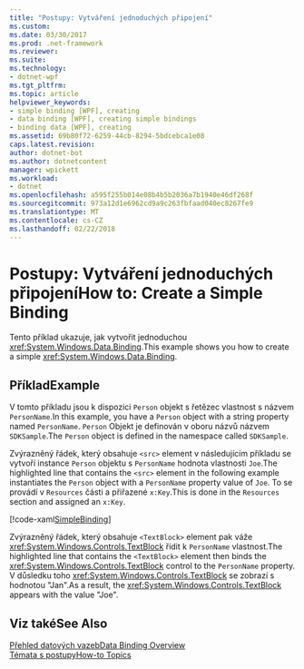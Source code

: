 ```yaml
---
title: "Postupy: Vytváření jednoduchých připojení"
ms.custom: 
ms.date: 03/30/2017
ms.prod: .net-framework
ms.reviewer: 
ms.suite: 
ms.technology:
- dotnet-wpf
ms.tgt_pltfrm: 
ms.topic: article
helpviewer_keywords:
- simple binding [WPF], creating
- data binding [WPF], creating simple bindings
- binding data [WPF], creating
ms.assetid: 69b80f72-6259-44cb-8294-5bdcebca1e08
caps.latest.revision: 
author: dotnet-bot
ms.author: dotnetcontent
manager: wpickett
ms.workload:
- dotnet
ms.openlocfilehash: a595f255b014e08b4b5b2036a7b1940e46df268f
ms.sourcegitcommit: 973a12d1e6962cd9a9c263fbfaad040ec8267fe9
ms.translationtype: MT
ms.contentlocale: cs-CZ
ms.lasthandoff: 02/22/2018
---
```

# <a name="how-to-create-a-simple-binding"></a><span data-ttu-id="2dbb5-102">Postupy: Vytváření jednoduchých připojení</span><span class="sxs-lookup"><span data-stu-id="2dbb5-102">How to: Create a Simple Binding</span></span>
<span data-ttu-id="2dbb5-103">Tento příklad ukazuje, jak vytvořit jednoduchou <xref:System.Windows.Data.Binding>.</span><span class="sxs-lookup"><span data-stu-id="2dbb5-103">This example shows you how to create a simple <xref:System.Windows.Data.Binding>.</span></span>  
  
## <a name="example"></a><span data-ttu-id="2dbb5-104">Příklad</span><span class="sxs-lookup"><span data-stu-id="2dbb5-104">Example</span></span>  
 <span data-ttu-id="2dbb5-105">V tomto příkladu jsou k dispozici `Person` objekt s řetězec vlastnost s názvem `PersonName`.</span><span class="sxs-lookup"><span data-stu-id="2dbb5-105">In this example, you have a `Person` object with a string property named `PersonName`.</span></span> <span data-ttu-id="2dbb5-106">`Person` Objekt je definován v oboru názvů názvem `SDKSample`.</span><span class="sxs-lookup"><span data-stu-id="2dbb5-106">The `Person` object is defined in the namespace called `SDKSample`.</span></span>  
  
 <span data-ttu-id="2dbb5-107">Zvýrazněný řádek, který obsahuje `<src>` element v následujícím příkladu se vytvoří instance `Person` objektu s `PersonName` hodnota vlastnosti `Joe`.</span><span class="sxs-lookup"><span data-stu-id="2dbb5-107">The highlighted line that contains the `<src>` element in the following example instantiates the `Person` object with a `PersonName` property value of `Joe`.</span></span> <span data-ttu-id="2dbb5-108">To se provádí v `Resources` části a přiřazené `x:Key`.</span><span class="sxs-lookup"><span data-stu-id="2dbb5-108">This is done in the `Resources` section and assigned an `x:Key`.</span></span>  
  
 [!code-xaml[SimpleBinding](../../../../samples/snippets/csharp/VS_Snippets_Wpf/SimpleBinding/CSharp/Page1.xaml?highlight=9,37)]  
  
 <span data-ttu-id="2dbb5-109">Zvýrazněný řádek, který obsahuje `<TextBlock>` element pak váže <xref:System.Windows.Controls.TextBlock> řídit k `PersonName` vlastnost.</span><span class="sxs-lookup"><span data-stu-id="2dbb5-109">The highlighted line that contains the `<TextBlock>` element then binds the <xref:System.Windows.Controls.TextBlock> control to the `PersonName` property.</span></span> <span data-ttu-id="2dbb5-110">V důsledku toho <xref:System.Windows.Controls.TextBlock> se zobrazí s hodnotou "Jan".</span><span class="sxs-lookup"><span data-stu-id="2dbb5-110">As a result, the <xref:System.Windows.Controls.TextBlock> appears with the value "Joe".</span></span>  
  
## <a name="see-also"></a><span data-ttu-id="2dbb5-111">Viz také</span><span class="sxs-lookup"><span data-stu-id="2dbb5-111">See Also</span></span>  
 [<span data-ttu-id="2dbb5-112">Přehled datových vazeb</span><span class="sxs-lookup"><span data-stu-id="2dbb5-112">Data Binding Overview</span></span>](../../../../docs/framework/wpf/data/data-binding-overview.md)  
 [<span data-ttu-id="2dbb5-113">Témata s postupy</span><span class="sxs-lookup"><span data-stu-id="2dbb5-113">How-to Topics</span></span>](../../../../docs/framework/wpf/data/data-binding-how-to-topics.md)
